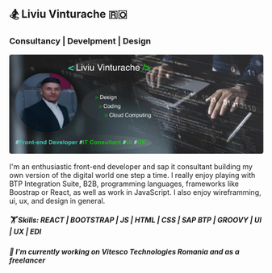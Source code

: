 ## 🏂 Liviu Vinturache 🇷🇴

### Consultancy | Develpment | Design

![](https://github.com/vteliviu/vteliviu/blob/main/cover.jpg)

I'm an enthusiastic front-end developer and sap it consultant building my own version of the digital world one step a time. I really enjoy playing with BTP Integration Suite, B2B, programming languages, frameworks like Boostrap or React, as well as work in JavaScript.
I also enjoy wireframming, ui, ux, and design in general.

##### 🏋️  Skills: REACT | BOOTSTRAP | JS | HTML | CSS | SAP BTP | GROOVY | UI | UX | EDI

##### 💼  I'm currently working on Vitesco Technologies Romania and as a freelancer
